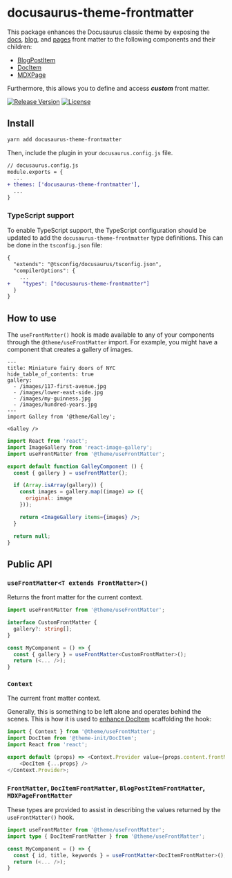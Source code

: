# docusaurus-theme-frontmatter

This package enhances the Docusaurus classic theme by exposing the [docs](https://docusaurus.io/docs/api/plugins/@docusaurus/plugin-content-docs#markdown-frontmatter), [blog](https://docusaurus.io/docs/api/plugins/@docusaurus/plugin-content-blog#markdown-frontmatter), and [pages](https://docusaurus.io/docs/api/plugins/@docusaurus/plugin-content-pages) front matter to the following components and their children:

* [BlogPostItem](https://github.com/facebook/docusaurus/tree/main/packages/docusaurus-theme-classic/src/theme/BlogPostItem)
* [DocItem](https://github.com/facebook/docusaurus/tree/main/packages/docusaurus-theme-classic/src/theme/DocItem)
* [MDXPage](https://github.com/facebook/docusaurus/tree/main/packages/docusaurus-theme-classic/src/theme/MDXPage)

Furthermore, this allows you to define and access ***custom*** front matter.

[![Release Version](https://img.shields.io/npm/v/docusaurus-theme-frontmatter.svg)](https://www.npmjs.com/package/docusaurus-theme-frontmatter)
[![License](https://img.shields.io/badge/License-MIT-blue.svg)](https://opensource.org/licenses/MIT)

## Install

```sh
yarn add docusaurus-theme-frontmatter
```

Then, include the plugin in your `docusaurus.config.js` file.

```diff
// docusaurus.config.js
module.exports = {
  ...
+ themes: ['docusaurus-theme-frontmatter'],
  ...
}
```

### TypeScript support

To enable TypeScript support, the TypeScript configuration should be updated to add the `docusaurus-theme-frontmatter` type definitions. This can be done in the `tsconfig.json` file:

```diff
{
  "extends": "@tsconfig/docusaurus/tsconfig.json",
  "compilerOptions": {
    ...
+    "types": ["docusaurus-theme-frontmatter"]
  }
}
```

## How to use

The `useFrontMatter()` hook is made available to any of your components through the `@theme/useFrontMatter` import. For example, you might have a component that creates a gallery of images.

```mdx
---
title: Miniature fairy doors of NYC
hide_table_of_contents: true
gallery:
  - /images/117-first-avenue.jpg
  - /images/lower-east-side.jpg
  - /images/my-guinness.jpg
  - /images/hundred-years.jpg
---
import Galley from '@theme/Galley';

<Galley />
```

```jsx
import React from 'react';
import ImageGallery from 'react-image-gallery';
import useFrontMatter from '@theme/useFrontMatter';

export default function GalleyComponent () {
  const { gallery } = useFrontMatter();

  if (Array.isArray(gallery)) {
    const images = gallery.map((image) => ({
      original: image
    }));

    return <ImageGallery items={images} />;
  }

  return null;
}
```

## Public API

### `useFrontMatter<T extends FrontMatter>()`

Returns the front matter for the current context.

```ts
import useFrontMatter from '@theme/useFrontMatter';

interface CustomFrontMatter {
  gallery?: string[];
}

const MyComponent = () => {
  const { gallery } = useFrontMatter<CustomFrontMatter>();
  return (<... />);
}
```

### `Context`

The current front matter context.

Generally, this is something to be left alone and operates behind the scenes. This is how it is used to [enhance DocItem](https://github.com/roydukkey/docusaurus-theme-frontmatter/blob/master/src/theme/DocItem.tsx) scaffolding the hook:

```js
import { Context } from '@theme/useFrontMatter';
import DocItem from '@theme-init/DocItem';
import React from 'react';

export default (props) => <Context.Provider value={props.content.frontMatter}>
	<DocItem {...props} />
</Context.Provider>;
```

### `FrontMatter`, `DocItemFrontMatter`, `BlogPostItemFrontMatter`, `MDXPageFrontMatter`

These types are provided to assist in describing the values returned by the `useFrontMatter()` hook.

```ts
import useFrontMatter from '@theme/useFrontMatter';
import type { DocItemFrontMatter } from '@theme/useFrontMatter';

const MyComponent = () => {
  const { id, title, keywords } = useFrontMatter<DocItemFrontMatter>();
  return (<... />);
}
```
